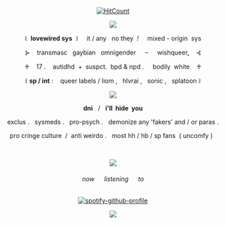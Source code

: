 
<div align="center">

  [![HitCount](https://img.shields.io/endpoint?url=https%3A%2F%2Fhits.dwyl.com%2Flovewired%2Flovewired.json&style=flat-square&label=Views%20%3A&labelColor=%230D1117&color=%230D1117)](http://hits.dwyl.com/lovewired/lovewired) 

![](https://i.postimg.cc/MGSXX3wR/image.png)

꒰&nbsp; **lovewired sys** &nbsp;꒱ &nbsp; &nbsp; it / any &nbsp; no they &nbsp;*!* &nbsp; &nbsp; mixed - origin &nbsp;sys

⊱ &nbsp; &nbsp;transmasc &nbsp; gaybian &nbsp; omnigender &nbsp; &nbsp; ⏖ &nbsp; &nbsp; wishqueer[.](https://www.tumblr.com/ghosting-plural-userboxes/763994116560486400)&nbsp; &nbsp; ⊰

♰  &nbsp; &nbsp;17 . &nbsp; &nbsp;autidhd &nbsp;+&nbsp; suspct. &nbsp;bpd & npd . &nbsp; &nbsp; bodily &nbsp;white&nbsp; &nbsp;  ♰

꒰ **sp / int** : &nbsp; &nbsp;queer labels / liom , &nbsp; hlvrai , &nbsp; sonic , &nbsp; splatoon ꒱

![](https://i.postimg.cc/5tQqM2Jg/image.png)

**dni** &nbsp; / &nbsp; **i'll &nbsp;hide &nbsp;you**

exclus . &nbsp; sysmeds . &nbsp; pro-psych . &nbsp; demonize any 'fakers' and / or paras .

pro cringe culture &nbsp;/&nbsp; anti weirdo . &nbsp; most hh / hb / sp fans &nbsp;( uncomfy ) &nbsp;

&nbsp;

![](https://i.postimg.cc/MGSXX3wR/image.png)

###### now   listening   to

[![spotify-github-profile](https://spotify-github-profile.kittinanx.com/api/view?uid=la6bhsh7ybicefu719givlzt4&cover_image=true&theme=novatorem&show_offline=true&background_color=121212&interchange=false&bar_color=3366ff&bar_color_cover=false)](https://spotify-github-profile.kittinanx.com/api/view?uid=la6bhsh7ybicefu719givlzt4&redirect=true)

![](https://i.postimg.cc/5tQqM2Jg/image.png)
